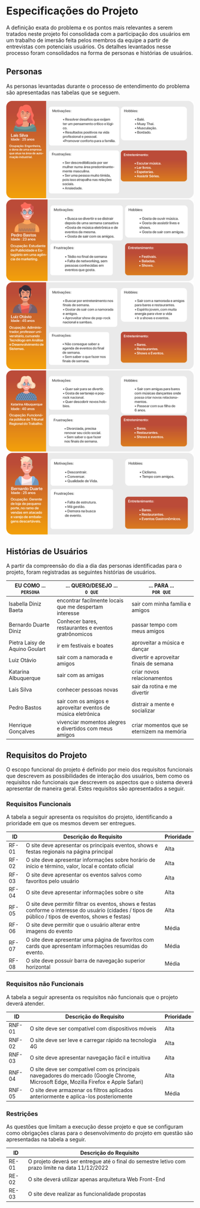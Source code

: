 # Especificações do Projeto

A definição exata do problema e os pontos mais relevantes a serem tratados neste projeto foi consolidada com a participação dos usuários em um trabalho de imersão feita pelos membros da equipe a partir de entrevistas com potenciais usuários. Os detalhes levantados nesse processo foram consolidados na forma de personas e histórias de usuários.

## Personas

As personas levantadas durante o processo de entendimento do problema são apresentadas nas tabelas que se seguem.

![persona1](img/persona1.png)
![persona2](img/persona2.png)
![persona3](img/persona3.png)
![persona4](img/persona4.png)
![persona5](img/persona5.png)

## Histórias de Usuários

A partir da compreensão do dia a dia das personas identificadas para o projeto, foram registradas as seguintes histórias de usuários.

|EU COMO ...<br>`PERSONA`|... QUERO/DESEJO ...<br>`O QUE`|... PARA ...<br>`POR QUE`|
|-|-|-|
|Isabella Diniz Baeta|encontrar facilmente locais que me despertam interesse|sair com minha família e amigos|
|Bernardo Duarte Diniz|Conhecer bares, restaurantes e eventos gratrônomicos|passar tempo com meus amigos|
|Pietra Laisy de Aquino Goulart|ir em festivais e boates|aproveitar a música e dançar|
|Luiz Otávio|sair com a namorada e amigos|divertir e aproveitar finais de semana|
|Katarina Albuquerque|sair com as amigas|criar novos relacionamentos|
|Laís Silva|conhecer pessoas novas|sair da rotina e me divertir|
|Pedro Bastos|sair com os amigos e aproveitar eventos de música eletrônica|distrair a mente e socializar|
|Henrique Gonçalves|vivenciar momentos alegres e divertidos com meus amigos|criar momentos que se eternizem na memória|

## Requisitos do Projeto

O escopo funcional do projeto é definido por meio dos requisitos funcionais que descrevem as possibilidades de interação dos usuários, bem como os requisitos não funcionais que descrevem os aspectos que o sistema deverá apresentar de maneira geral. Estes requisitos são apresentados a seguir.

### Requisitos Funcionais

A tabela a seguir apresenta os requisitos do projeto, identificando a prioridade em que os mesmos devem ser entregues.

|ID| Descrição do Requisito|Prioridade|
|-|-|-|
|RF-01|O site deve apresentar os principais eventos, shows e festas regionais na página principal|Alta|
|RF-02|O site deve apresentar informações sobre horário de início e término, valor, local e contato oficial|Alta|
|RF-03|O site deve apresentar os eventos salvos como favoritos pelo usuário |Alta|
|RF-04|O site deve apresentar informações sobre o site |Alta|
|RF-05|O site deve permitir filtrar os eventos, shows e festas conforme o interesse do usuário (cidades / tipos de público / tipos de eventos, shows e festas)|Alta|
|RF-06|O site deve permitir que o usuário alterar entre imagens do evento |Média|
|RF-07|O site deve apresentar uma página de favoritos com cards que apresentam informações resumidas do evento. |Média|
|RF-08|O site deve possuir barra de navegação superior horizontal |Média|

### Requisitos não Funcionais

A tabela a seguir apresenta os requisitos não funcionais que o projeto deverá atender.

|ID| Descrição do Requisito|Prioridade|
|-|-|-|
|RNF-01|O site deve ser compatível com dispositivos móveis|Alta|
|RNF-02|O site deve ser leve e carregar rápido na tecnologia 4G|Alta|
|RNF-03|O site deve apresentar navegação fácil e intuitiva|Alta|
|RNF-04|O site deve ser compatível com os principais navegadores do mercado (Google Chrome, Microsoft Edge, Mozilla Firefox e Apple Safari)|Alta|
|RNF-05|O site deve armazenar os filtros aplicados anteriormente e aplica-los posteriomente|Média|

### Restrições

As questões que limitam a execução desse projeto e que se configuram como obrigações claras para o desenvolvimento do projeto em questão são apresentadas na tabela a seguir.

|ID| Descrição do Requisito|
|-|-|
|RE-01|O projeto deverá ser entregue até o final do semestre letivo com prazo limite na data 11/12/2022|
|RE-02|O site deverá utilizar apenas arquitetura Web Front-End|
|RE-03|O site deve realizar as funcionalidade propostas|
